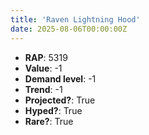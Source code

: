 ```yaml
---
title: 'Raven Lightning Hood'
date: 2025-08-06T00:00:00Z
---
```

- **RAP**: 5319
- **Value**: -1
- **Demand level**: -1
- **Trend**: -1
- **Projected?**: True
- **Hyped?**: True
- **Rare?**: True
